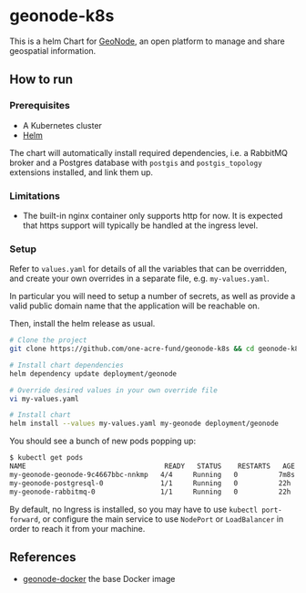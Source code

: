 # geonode-k8s

This is a helm Chart for [GeoNode](https://geonode.org/), an open platform to manage and share geospatial information.

## How to run

### Prerequisites

* A Kubernetes cluster
* [Helm](https://helm.sh/)

The chart will automatically install required dependencies, i.e. a RabbitMQ broker and a Postgres database with `postgis` and `postgis_topology` extensions installed, and link them up.

### Limitations

* The built-in nginx container only supports http for now. It is expected that https support will typically be handled at the ingress level.

### Setup

Refer to `values.yaml` for details of all the variables that can be overridden, and create your own overrides in a separate file, e.g. `my-values.yaml`.

In particular you will need to setup a number of secrets, as well as provide a valid public domain name that the application will be reachable on.

Then, install the helm release as usual.

```sh
# Clone the project
git clone https://github.com/one-acre-fund/geonode-k8s && cd geonode-k8s

# Install chart dependencies
helm dependency update deployment/geonode

# Override desired values in your own override file
vi my-values.yaml

# Install chart
helm install --values my-values.yaml my-geonode deployment/geonode
```

You should see a bunch of new pods popping up:

```sh
$ kubectl get pods
NAME                                  READY   STATUS    RESTARTS   AGE
my-geonode-geonode-9c4667bbc-nnkmp   4/4     Running   0          7m8s
my-geonode-postgresql-0              1/1     Running   0          22h
my-geonode-rabbitmq-0                1/1     Running   0          22h
```

By default, no Ingress is installed, so you may have to use `kubectl port-forward`, or configure the main service to use `NodePort` or `LoadBalancer` in order to reach it from your machine.

## References

* [geonode-docker](https://github.com/GeoNode/geonode-docker) the base Docker image
